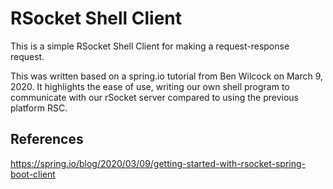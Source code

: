 #  RSocket Shell Client

This is a simple RSocket Shell Client for making a request-response request.

This was written based on a spring.io tutorial from Ben Wilcock on March 9, 2020. It highlights the ease of use, writing our own shell program to communicate with our rSocket server compared to using the previous platform RSC.

## References

https://spring.io/blog/2020/03/09/getting-started-with-rsocket-spring-boot-client